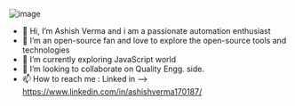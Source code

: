 ![image](https://user-images.githubusercontent.com/27511595/203395567-ef989ac5-8ad8-474f-8872-f5d2ac921952.png)


- 👋 Hi, I’m Ashish Verma and i am a passionate automation enthusiast
- 👀 I’m an open-source fan and love to explore the open-source tools and technologies
- 🌱 I’m currently exploring JavaScript world 
- 💞️ I’m looking to collaborate on Quality Engg. side.
- 📫 How to reach me : Linked in --> https://www.linkedin.com/in/ashishverma170187/

<!---
KVAshish/KVAshish is a ✨ special ✨ repository because its `README.md` (this file) appears on your GitHub profile.
You can click the Preview link to take a look at your changes.
--->


